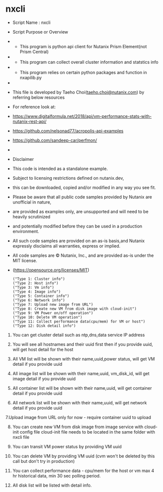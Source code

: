 # nxcli

*  Script Name : nxcli
*  Script Purpose or Overview
*  - This program is python api client for Nutanix Prism Element(not Prism Central)
*  - This program can collect overall cluster information and statstics info
*  - This program relies on certain python packages and function in nxapilib.py
*
*  This file is developed by Taeho Choi(taeho.choi@nutanix.com) by referring below resources
*  For reference look at:
*  https://www.digitalformula.net/2018/api/vm-performance-stats-with-nutanix-rest-api/
*  https://github.com/nelsonad77/acropolis-api-examples
*  https://github.com/sandeep-car/perfmon/
*
*   Disclaimer
*   This code is intended as a standalone example.
*   Subject to licensing restrictions defined on nutanix.dev,
*   this can be downloaded, copied and/or modified in any way you see fit.
*   Please be aware that all public code samples provided by Nutanix are unofficial in nature,
*   are provided as examples only, are unsupported and will need to be heavily scrutinized
*   and potentially modified before they can be used in a production environment.
*   All such code samples are provided on an as-is basis,and Nutanix expressly disclaims all warranties, express or implied.
*   All code samples are © Nutanix, Inc., and are provided as-is under the MIT license.
*   (https://opensource.org/licenses/MIT)


        ("Type 1: Cluster info")
        ("Type 2: Host info")
        ("Type 3: Vm info")
        ("Type 4: Image info")
        ("Type 5: Container info")
        ("Type 6: Network info")
        ("Type 7: Upload new image from URL")
        ("Type 8: Create new VM from disk image with cloud-init")
        ("Type 9: VM Power on/off operation")
        ("Type 10: Delete VM operation")
        ("Type 11: Collect performance data(cpu/mem) for VM or host")
        ("Type 12: Disk detail info")

1. You can get cluster detail such as ntp,dns,data service IP address

2. You will see all hostnames  and their uuid first then if you provide uuid, will get host detail for the host

3. All VM list will be shown with their name,uuid,power status, will get VM detail if you provide uuid 

4. All image list will be shown with their name,uuid, vm_disk_id, will get image detail if you provide uuid 

5. All container list will be shown with their name,uuid, will get container detail if you provide uuid 

6. All network list will be shown with their name,uuid, will get network detail if you provide uuid 

7.Upload image from URL only for now - require container uuid to upload

8. You can create new VM from disk image from image service with cloud-init config file
   cloud-init file needs to be located in the same folder with nxcli file

9. You can transit VM power status by providing VM uuid

10. You can delete VM by providing VM uuid (cvm won't be deleted by this call but don't try in production)

11. You can collect performance data - cpu/mem for the host or vm max 4 hr historical data, min 30 sec polling period.

12. All disk list will be listed with detail info.


